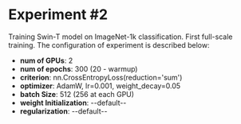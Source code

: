 # Experiment #2
Training Swin-T model on ImageNet-1k classification. First full-scale training. The configuration of experiment is described below:

* **num of GPUs**: 2
* **num of epochs**: 300 (20 - warmup)
* **criterion**: nn.CrossEntropyLoss(reduction='sum')
* **optimizer**: AdamW, lr=0.001, weight_decay=0.05
* **batch Size**: 512 (256 at each GPU)
* **weight Initialization**: --default--
* **regularization**: --default--